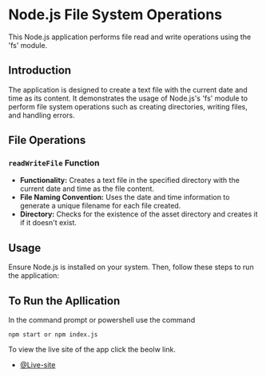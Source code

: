 # Node.js File System Operations

This Node.js application performs file read and write operations using the 'fs' module.

## Introduction

The application is designed to create a text file with the current date and time as its content. It demonstrates the usage of Node.js's 'fs' module to perform file system operations such as creating directories, writing files, and handling errors.

## File Operations

### `readWriteFile` Function

- **Functionality:** Creates a text file in the specified directory with the current date and time as the file content.
- **File Naming Convention:** Uses the date and time information to generate a unique filename for each file created.
- **Directory:** Checks for the existence of the asset directory and creates it if it doesn't exist.

## Usage

Ensure Node.js is installed on your system. Then, follow these steps to run the application:

## To Run the Apllication

In the command prompt or powershell use the command

`npm start or npm index.js`

To view the live site of the app click the beolw link.

- [@Live-site](https://filesystem-o82g.onrender.com/)

